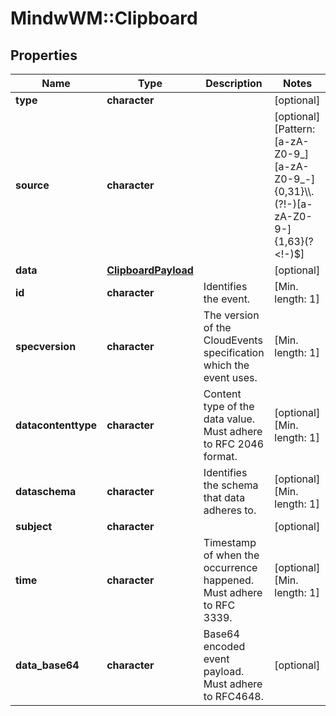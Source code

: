# MindwWM::Clipboard


## Properties
Name | Type | Description | Notes
------------ | ------------- | ------------- | -------------
**type** | **character** |  | [optional] 
**source** | **character** |  | [optional] [Pattern: [a-zA-Z0-9_][a-zA-Z0-9_-]{0,31}\\\\.(?!-)[a-zA-Z0-9-]{1,63}(?&lt;!-)$] 
**data** | [**ClipboardPayload**](ClipboardPayload.md) |  | [optional] 
**id** | **character** | Identifies the event. | [Min. length: 1] 
**specversion** | **character** | The version of the CloudEvents specification which the event uses. | [Min. length: 1] 
**datacontenttype** | **character** | Content type of the data value. Must adhere to RFC 2046 format. | [optional] [Min. length: 1] 
**dataschema** | **character** | Identifies the schema that data adheres to. | [optional] [Min. length: 1] 
**subject** | **character** |  | [optional] 
**time** | **character** | Timestamp of when the occurrence happened. Must adhere to RFC 3339. | [optional] [Min. length: 1] 
**data_base64** | **character** | Base64 encoded event payload. Must adhere to RFC4648. | [optional] 



